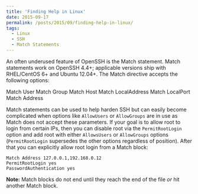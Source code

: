 ```yaml
---
title: 'Finding Help in Linux'
date: 2015-09-17
permalink: /posts/2015/09/finding-help-in-linux/
tags:
  - Linux
  - SSH
  - Match Statements
---
```


An often underused feature of OpenSSH is the Match statement. Match statements work on OpenSSH 4.4+; applicable versions ship with RHEL/CentOS 6+ and Ubuntu 12.04+. The Match directive accepts the following options:

Match User
Match Group
Match Host
Match LocalAddress
Match LocalPort
Match Address

Match statements can be used to help harden SSH but can easily become complicated when options like `AllowUsers` or `AllowGroups` are in use as Match does not accept these parameters. If your goal is to allow root to login from certain IPs, then you can disable root via the `PermitRootLogin` option and add root with either `AllowsUsers` or `AllowGroups` options (`PermitRootLogin` supersedes the other options regardless of position). After that you can explicitly allow root login from a Match block:

```
Match Address 127.0.0.1,192.168.0.12
PermitRootLogin yes
PasswordAuthentication yes
```

**Note:** Match blocks do not end until they reach the end of the file *or* hit another Match block.

